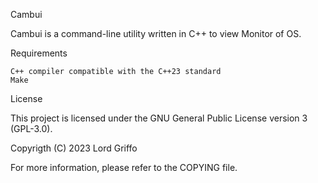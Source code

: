 Cambui

Cambui is a command-line utility written in C++ to view Monitor of OS.

Requirements

    C++ compiler compatible with the C++23 standard
    Make


License

This project is licensed under the GNU General Public License version 3 (GPL-3.0).

Copyrigth (C) 2023 Lord Griffo

For more information, please refer to the COPYING file.
